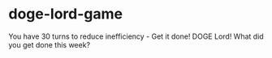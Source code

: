 # doge-lord-game
You have 30 turns to reduce inefficiency - Get it done! DOGE Lord! What did you get done this week? 
